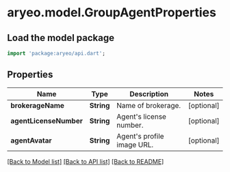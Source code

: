 # aryeo.model.GroupAgentProperties

## Load the model package
```dart
import 'package:aryeo/api.dart';
```

## Properties
Name | Type | Description | Notes
------------ | ------------- | ------------- | -------------
**brokerageName** | **String** | Name of brokerage. | [optional] 
**agentLicenseNumber** | **String** | Agent's license number. | [optional] 
**agentAvatar** | **String** | Agent's profile image URL. | [optional] 

[[Back to Model list]](../README.md#documentation-for-models) [[Back to API list]](../README.md#documentation-for-api-endpoints) [[Back to README]](../README.md)


